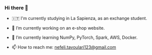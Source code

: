 ### Hi there 👋


- 🇮🇹 I'm currently studying in La Sapienza, as an exchange student.

- 🔭 I’m currently working on an e-shop website.

- 🌱 I’m currently learning NumPy, PyTorch, Spark, AWS, Docker.

- 📫 How to reach me: nefeli.tavoulari123@gmail.com
